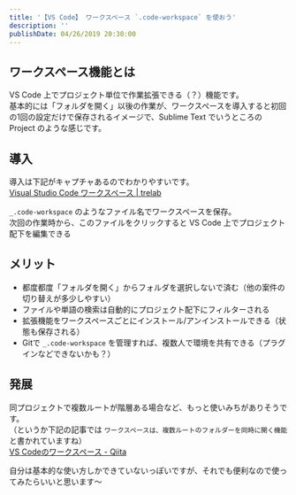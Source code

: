 ```yaml
---
title: '【VS Code】 ワークスペース `.code-workspace` を使おう'
description: ''
publishDate: 04/26/2019 20:30:00
---
```


<h2>ワークスペース機能とは</h2>

<p>VS Code 上でプロジェクト単位で作業拡張できる（？）機能です。<br/>
基本的には「フォルダを開く」以後の作業が、ワークスペースを導入すると初回の1回の設定だけで保存されるイメージで、Sublime Text でいうところの Project のような感じです。</p>

<h2>導入</h2>

<p>導入は下記がキャプチャあるのでわかりやすいです。<br/>
<a href="http://trelab.info/visual-studio-code/visual-studio-code-%E3%83%AF%E3%83%BC%E3%82%AF%E3%82%B9%E3%83%9A%E3%83%BC%E3%82%B9/">Visual Studio Code ワークスペース | trelab</a></p>

<p><code>_.code-workspace</code> のようなファイル名でワークスペースを保存。<br/>
次回の作業時から、このファイルをクリックすると VS Code 上でプロジェクト配下を編集できる</p>

<h2>メリット</h2>

<ul>
<li>都度都度「フォルダを開く」からフォルダを選択しないで済む（他の案件の切り替えが多少しやすい）</li>
<li>ファイルや単語の検索は自動的にプロジェクト配下にフィルターされる</li>
<li>拡張機能をワークスペースごとにインストール/アンインストールできる（状態も保存される）</li>
<li>Gitで <code>_.code-workspace</code> を管理すれば、複数人で環境を共有できる（プラグインなどできないかも？）</li>
</ul>

<h2>発展</h2>

<p>同プロジェクトで複数ルートが階層ある場合など、もっと使いみちがありそうです。<br/>
（というか下記の記事では <code>ワークスペースは、複数ルートのフォルダーを同時に開く機能</code> と書かれていますね）<br/>
<a href="https://qiita.com/YuichiNukiyama/items/ef16a0219f46ea03a045">VS Codeのワークスペース - Qiita</a></p>

<p>自分は基本的な使い方しかできていないっぽいですが、それでも便利なので使ってみたらいいと思います〜</p>
